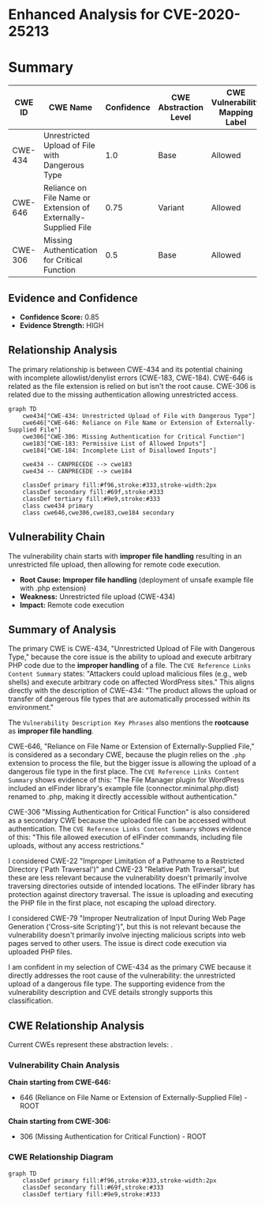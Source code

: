 # Enhanced Analysis for CVE-2020-25213

# Summary
| CWE ID | CWE Name | Confidence | CWE Abstraction Level | CWE Vulnerability Mapping Label | CWE-Vulnerability Mapping Notes |
|---|---|---|---|---|---|
| CWE-434 | Unrestricted Upload of File with Dangerous Type | 1.0 | Base | Allowed | Primary CWE |
| CWE-646 | Reliance on File Name or Extension of Externally-Supplied File | 0.75 | Variant | Allowed | Secondary Candidate |
| CWE-306 | Missing Authentication for Critical Function | 0.5 | Base | Allowed | Secondary Candidate |

## Evidence and Confidence

*   **Confidence Score:** 0.85
*   **Evidence Strength:** HIGH

## Relationship Analysis
The primary relationship is between CWE-434 and its potential chaining with incomplete allowlist/denylist errors (CWE-183, CWE-184). CWE-646 is related as the file extension is relied on but isn't the root cause. CWE-306 is related due to the missing authentication allowing unrestricted access.

```mermaid
graph TD
    cwe434["CWE-434: Unrestricted Upload of File with Dangerous Type"]
    cwe646["CWE-646: Reliance on File Name or Extension of Externally-Supplied File"]
    cwe306["CWE-306: Missing Authentication for Critical Function"]
    cwe183["CWE-183: Permissive List of Allowed Inputs"]
    cwe184["CWE-184: Incomplete List of Disallowed Inputs"]

    cwe434 -- CANPRECEDE --> cwe183
    cwe434 -- CANPRECEDE --> cwe184

    classDef primary fill:#f96,stroke:#333,stroke-width:2px
    classDef secondary fill:#69f,stroke:#333
    classDef tertiary fill:#9e9,stroke:#333
    class cwe434 primary
    class cwe646,cwe306,cwe183,cwe184 secondary
```

## Vulnerability Chain
The vulnerability chain starts with **improper file handling** resulting in an unrestricted file upload, then allowing for remote code execution.
  - **Root Cause:** **Improper file handling** (deployment of unsafe example file with .php extension)
  - **Weakness:** Unrestricted file upload (CWE-434)
  - **Impact:** Remote code execution

## Summary of Analysis
The primary CWE is CWE-434, "Unrestricted Upload of File with Dangerous Type," because the core issue is the ability to upload and execute arbitrary PHP code due to the **improper handling** of a file. The `CVE Reference Links Content Summary` states: "Attackers could upload malicious files (e.g., web shells) and execute arbitrary code on affected WordPress sites." This aligns directly with the description of CWE-434: "The product allows the upload or transfer of dangerous file types that are automatically processed within its environment."

The `Vulnerability Description Key Phrases` also mentions the **rootcause** as **improper file handling**.

CWE-646, "Reliance on File Name or Extension of Externally-Supplied File," is considered as a secondary CWE, because the plugin relies on the `.php` extension to process the file, but the bigger issue is allowing the upload of a dangerous file type in the first place. The `CVE Reference Links Content Summary` shows evidence of this: "The File Manager plugin for WordPress included an elFinder library's example file (connector.minimal.php.dist) renamed to .php, making it directly accessible without authentication."

CWE-306 "Missing Authentication for Critical Function" is also considered as a secondary CWE because the uploaded file can be accessed without authentication. The `CVE Reference Links Content Summary` shows evidence of this: "This file allowed execution of elFinder commands, including file uploads, without any access restrictions."

I considered CWE-22 "Improper Limitation of a Pathname to a Restricted Directory ('Path Traversal')" and CWE-23 "Relative Path Traversal", but these are less relevant because the vulnerability doesn't primarily involve traversing directories outside of intended locations. The elFinder library has protection against directory traversal. The issue is uploading and executing the PHP file in the first place, not escaping the upload directory.

I considered CWE-79 "Improper Neutralization of Input During Web Page Generation ('Cross-site Scripting')", but this is not relevant because the vulnerability doesn't primarily involve injecting malicious scripts into web pages served to other users. The issue is direct code execution via uploaded PHP files.

I am confident in my selection of CWE-434 as the primary CWE because it directly addresses the root cause of the vulnerability: the unrestricted upload of a dangerous file type. The supporting evidence from the vulnerability description and CVE details strongly supports this classification.


## CWE Relationship Analysis

Current CWEs represent these abstraction levels: .


### Vulnerability Chain Analysis

**Chain starting from CWE-646:**
- 646 (Reliance on File Name or Extension of Externally-Supplied File) - ROOT


**Chain starting from CWE-306:**
- 306 (Missing Authentication for Critical Function) - ROOT



### CWE Relationship Diagram

```mermaid
graph TD
    classDef primary fill:#f96,stroke:#333,stroke-width:2px
    classDef secondary fill:#69f,stroke:#333
    classDef tertiary fill:#9e9,stroke:#333
```